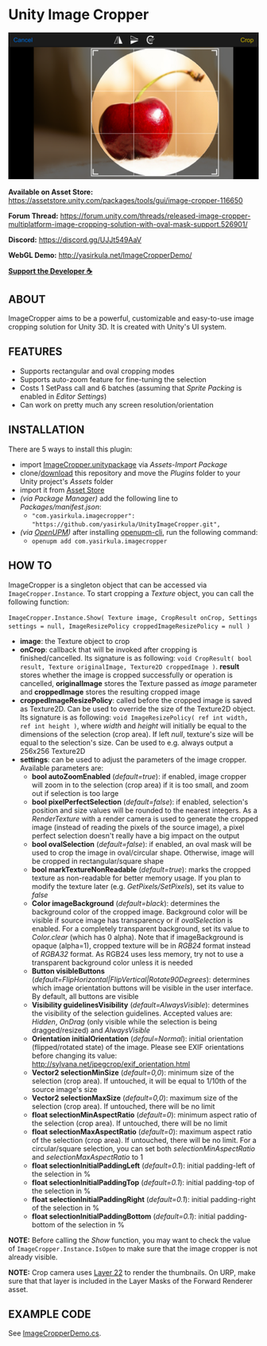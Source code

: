 # Unity Image Cropper

![screenshot](Images/cropper.png)

**Available on Asset Store:** https://assetstore.unity.com/packages/tools/gui/image-cropper-116650

**Forum Thread:** https://forum.unity.com/threads/released-image-cropper-multiplatform-image-cropping-solution-with-oval-mask-support.526901/

**Discord:** https://discord.gg/UJJt549AaV

**WebGL Demo:** http://yasirkula.net/ImageCropperDemo/

**[Support the Developer ☕](https://yasirkula.itch.io/unity3d)**

## ABOUT

ImageCropper aims to be a powerful, customizable and easy-to-use image cropping solution for Unity 3D. It is created with Unity's UI system.

## FEATURES

- Supports rectangular and oval cropping modes
- Supports auto-zoom feature for fine-tuning the selection
- Costs 1 SetPass call and 6 batches (assuming that *Sprite Packing* is enabled in *Editor Settings*)
- Can work on pretty much any screen resolution/orientation

## INSTALLATION

There are 5 ways to install this plugin:

- import [ImageCropper.unitypackage](https://github.com/yasirkula/UnityImageCropper/releases) via *Assets-Import Package*
- clone/[download](https://github.com/yasirkula/UnityImageCropper/archive/master.zip) this repository and move the *Plugins* folder to your Unity project's *Assets* folder
- import it from [Asset Store](https://assetstore.unity.com/packages/tools/gui/image-cropper-116650)
- *(via Package Manager)* add the following line to *Packages/manifest.json*:
  - `"com.yasirkula.imagecropper": "https://github.com/yasirkula/UnityImageCropper.git",`
- *(via [OpenUPM](https://openupm.com))* after installing [openupm-cli](https://github.com/openupm/openupm-cli), run the following command:
  - `openupm add com.yasirkula.imagecropper`

## HOW TO

ImageCropper is a singleton object that can be accessed via `ImageCropper.Instance`. To start cropping a *Texture* object, you can call the following function:

`ImageCropper.Instance.Show( Texture image, CropResult onCrop, Settings settings = null, ImageResizePolicy croppedImageResizePolicy = null )`
- **image**: the Texture object to crop
- **onCrop**: callback that will be invoked after cropping is finished/cancelled. Its signature is as following: `void CropResult( bool result, Texture originalImage, Texture2D croppedImage )`. **result** stores whether the image is cropped successfully or operation is cancelled, **originalImage** stores the Texture passed as *image* parameter and **croppedImage** stores the resulting cropped image
- **croppedImageResizePolicy**: called before the cropped image is saved as Texture2D. Can be used to override the size of the Texture2D object. Its signature is as following: `void ImageResizePolicy( ref int width, ref int height )`, where *width* and *height* will initially be equal to the dimensions of the selection (crop area). If left *null*, texture's size will be equal to the selection's size. Can be used to e.g. always output a 256x256 Texture2D
- **settings**: can be used to adjust the parameters of the image cropper. Available parameters are:
  - **bool autoZoomEnabled** (*default=true*): if enabled, image cropper will zoom in to the selection (crop area) if it is too small, and zoom out if selection is too large
  - **bool pixelPerfectSelection** (*default=false*): if enabled, selection's position and size values will be rounded to the nearest integers. As a *RenderTexture* with a render camera is used to generate the cropped image (instead of reading the pixels of the source image), a pixel perfect selection doesn't really have a big impact on the output
  - **bool ovalSelection** (*default=false*): if enabled, an oval mask will be used to crop the image in oval/circular shape. Otherwise, image will be cropped in rectangular/square shape
  - **bool markTextureNonReadable** (*default=true*): marks the cropped texture as non-readable for better memory usage. If you plan to modify the texture later (e.g. *GetPixels/SetPixels*), set its value to *false*
  - **Color imageBackground** (*default=black*): determines the background color of the cropped image. Background color will be visible if source image has transparency or if *ovalSelection* is enabled. For a completely transparent background, set its value to *Color.clear* (which has 0 alpha). Note that if imageBackground is opaque (alpha=1), cropped texture will be in *RGB24* format instead of *RGBA32* format. As RGB24 uses less memory, try not to use a transparent background color unless it is needed
  - **Button visibleButtons** (*default=FlipHorizontal|FlipVertical|Rotate90Degrees*): determines which image orientation buttons will be visible in the user interface. By default, all buttons are visible
  - **Visibility guidelinesVisibility** (*default=AlwaysVisible*): determines the visibility of the selection guidelines. Accepted values are: *Hidden*, *OnDrag* (only visible while the selection is being dragged/resized) and *AlwaysVisible*
  - **Orientation initialOrientation** (*defaul=Normal*): initial orientation (flipped/rotated state) of the image. Please see EXIF orientations before changing its value: http://sylvana.net/jpegcrop/exif_orientation.html
  - **Vector2 selectionMinSize** (*default=0,0*): minimum size of the selection (crop area). If untouched, it will be equal to 1/10th of the source image's size
  - **Vector2 selectionMaxSize** (*default=0,0*): maximum size of the selection (crop area). If untouched, there will be no limit
  - **float selectionMinAspectRatio** (*default=0*): minimum aspect ratio of the selection (crop area). If untouched, there will be no limit
  - **float selectionMaxAspectRatio** (*default=0*): maximum aspect ratio of the selection (crop area). If untouched, there will be no limit. For a circular/square selection, you can set both *selectionMinAspectRatio* and *selectionMaxAspectRatio* to 1
  - **float selectionInitialPaddingLeft** (*default=0.1*): initial padding-left of the selection in %
  - **float selectionInitialPaddingTop** (*default=0.1*): initial padding-top of the selection in %
  - **float selectionInitialPaddingRight** (*default=0.1*): initial padding-right of the selection in %
  - **float selectionInitialPaddingBottom** (*default=0.1*): initial padding-bottom of the selection in %

**NOTE:** Before calling the *Show* function, you may want to check the value of `ImageCropper.Instance.IsOpen` to make sure that the image cropper is not already visible.

**NOTE:** Crop camera uses [Layer 22](https://github.com/yasirkula/UnityImageCropper/blob/14d84a729623ad980c966221a65f2cc4d7bfd496/Plugins/ImageCropper/Scripts/ImageCropper.cs#L262-L264) to render the thumbnails. On URP, make sure that that layer is included in the Layer Masks of the Forward Renderer asset.

## EXAMPLE CODE

See [ImageCropperDemo.cs](../Plugins/ImageCropper/Demo/ImageCropperDemo.cs).

